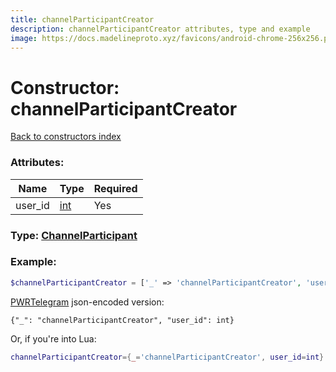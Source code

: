 ```yaml
---
title: channelParticipantCreator
description: channelParticipantCreator attributes, type and example
image: https://docs.madelineproto.xyz/favicons/android-chrome-256x256.png
---
```

# Constructor: channelParticipantCreator  
[Back to constructors index](index.md)



### Attributes:

| Name     |    Type       | Required |
|----------|---------------|----------|
|user\_id|[int](../types/int.md) | Yes|



### Type: [ChannelParticipant](../types/ChannelParticipant.md)


### Example:

```php
$channelParticipantCreator = ['_' => 'channelParticipantCreator', 'user_id' => int];
```  

[PWRTelegram](https://pwrtelegram.xyz) json-encoded version:

```
{"_": "channelParticipantCreator", "user_id": int}
```


Or, if you're into Lua:

```lua
channelParticipantCreator={_='channelParticipantCreator', user_id=int}

```


